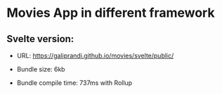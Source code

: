 # Movies App in different framework

## Svelte version:

- URL: https://galiprandi.github.io/movies/svelte/public/

- Bundle size: 6kb

- Bundle compile time: 737ms with Rollup
